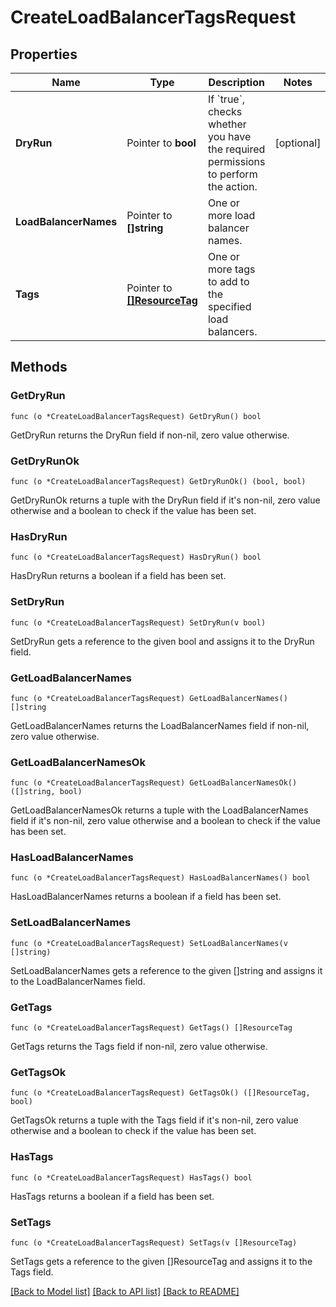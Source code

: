 # CreateLoadBalancerTagsRequest

## Properties

Name | Type | Description | Notes
------------ | ------------- | ------------- | -------------
**DryRun** | Pointer to **bool** | If &#x60;true&#x60;, checks whether you have the required permissions to perform the action. | [optional] 
**LoadBalancerNames** | Pointer to **[]string** | One or more load balancer names. | 
**Tags** | Pointer to [**[]ResourceTag**](ResourceTag.md) | One or more tags to add to the specified load balancers. | 

## Methods

### GetDryRun

`func (o *CreateLoadBalancerTagsRequest) GetDryRun() bool`

GetDryRun returns the DryRun field if non-nil, zero value otherwise.

### GetDryRunOk

`func (o *CreateLoadBalancerTagsRequest) GetDryRunOk() (bool, bool)`

GetDryRunOk returns a tuple with the DryRun field if it's non-nil, zero value otherwise
and a boolean to check if the value has been set.

### HasDryRun

`func (o *CreateLoadBalancerTagsRequest) HasDryRun() bool`

HasDryRun returns a boolean if a field has been set.

### SetDryRun

`func (o *CreateLoadBalancerTagsRequest) SetDryRun(v bool)`

SetDryRun gets a reference to the given bool and assigns it to the DryRun field.

### GetLoadBalancerNames

`func (o *CreateLoadBalancerTagsRequest) GetLoadBalancerNames() []string`

GetLoadBalancerNames returns the LoadBalancerNames field if non-nil, zero value otherwise.

### GetLoadBalancerNamesOk

`func (o *CreateLoadBalancerTagsRequest) GetLoadBalancerNamesOk() ([]string, bool)`

GetLoadBalancerNamesOk returns a tuple with the LoadBalancerNames field if it's non-nil, zero value otherwise
and a boolean to check if the value has been set.

### HasLoadBalancerNames

`func (o *CreateLoadBalancerTagsRequest) HasLoadBalancerNames() bool`

HasLoadBalancerNames returns a boolean if a field has been set.

### SetLoadBalancerNames

`func (o *CreateLoadBalancerTagsRequest) SetLoadBalancerNames(v []string)`

SetLoadBalancerNames gets a reference to the given []string and assigns it to the LoadBalancerNames field.

### GetTags

`func (o *CreateLoadBalancerTagsRequest) GetTags() []ResourceTag`

GetTags returns the Tags field if non-nil, zero value otherwise.

### GetTagsOk

`func (o *CreateLoadBalancerTagsRequest) GetTagsOk() ([]ResourceTag, bool)`

GetTagsOk returns a tuple with the Tags field if it's non-nil, zero value otherwise
and a boolean to check if the value has been set.

### HasTags

`func (o *CreateLoadBalancerTagsRequest) HasTags() bool`

HasTags returns a boolean if a field has been set.

### SetTags

`func (o *CreateLoadBalancerTagsRequest) SetTags(v []ResourceTag)`

SetTags gets a reference to the given []ResourceTag and assigns it to the Tags field.


[[Back to Model list]](../README.md#documentation-for-models) [[Back to API list]](../README.md#documentation-for-api-endpoints) [[Back to README]](../README.md)


